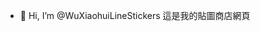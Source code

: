 - 👋 Hi, I’m @WuXiaohuiLineStickers
這是我的貼圖商店網頁

<!---
WuXiaohuiLineStickers/WuXiaohuiLineStickers is a ✨ special ✨ repository because its `README.md` (this file) appears on your GitHub profile.
You can click the Preview link to take a look at your changes.
--->
